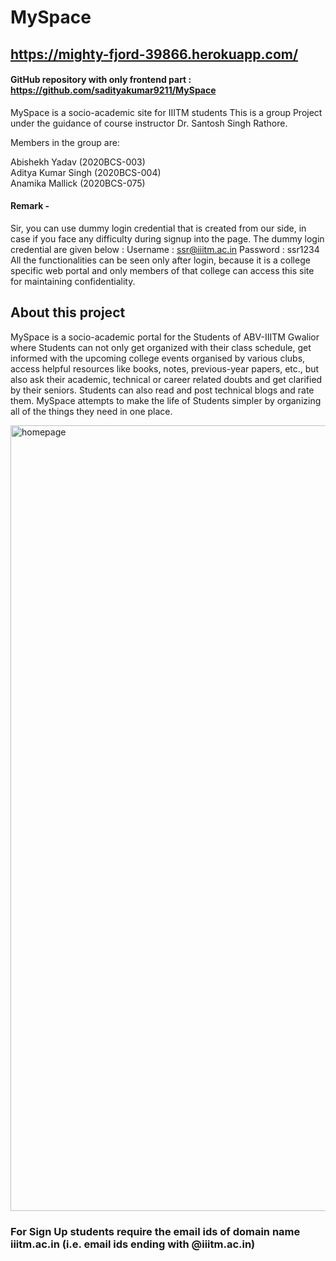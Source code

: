 # MySpace   
## https://mighty-fjord-39866.herokuapp.com/
#### GitHub repository with only frontend part : https://github.com/sadityakumar9211/MySpace
 MySpace is a socio-academic site for IIITM students
 This is a group Project under the guidance of course instructor Dr. Santosh Singh Rathore.
 
  Members in the group are:
 
   Abishekh Yadav (2020BCS-003)       
   Aditya Kumar Singh (2020BCS-004)  
   Anamika Mallick (2020BCS-075) 
   
#### Remark -
   Sir, you can use dummy login credential that is created from our side, in case if you face any difficulty during signup into the page. The dummy login 
   credential are given below :
   Username : ssr@iiitm.ac.in
   Password : ssr1234
   All the functionalities can be seen only after login, because it is a college specific web portal and only members of that college can access this 
   site for maintaining confidentiality.
   
   ## About this project
   MySpace is a socio-academic portal for the Students of ABV-IIITM Gwalior where Students can not only get organized with their class schedule, get       informed with the upcoming college events organised by various clubs, access helpful resources like books, notes, previous-year papers, etc., but also   ask their academic, technical or career related doubts and get clarified by their seniors. Students can also read and post technical blogs and rate  them. MySpace attempts to make the life of Students simpler by organizing all of the things they need in one place. 


<img width="1257" alt="homepage" src="https://user-images.githubusercontent.com/78147198/164381026-19e01b66-bae7-47ec-9c2d-f240ea525aae.png">


### For Sign Up students require the email ids of domain name iiitm.ac.in (i.e. email ids ending with @iiitm.ac.in)
